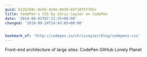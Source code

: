 ```yaml
---
guid: b12b268c-8e56-419e-8b30-65f18f5f7b5c
title: CodePen's CSS by Chris Coyier on CodePen
date: '2014-08-01T07:12:35+00:00'
changed: '2019-09-24T14:43:05+00:00'


bookmark_of: 'http://codepen.io/chriscoyier/blog/codepens-css'
---
```



Front-end architecture of large sites:  CodePen   GitHub   Lonely Planet
